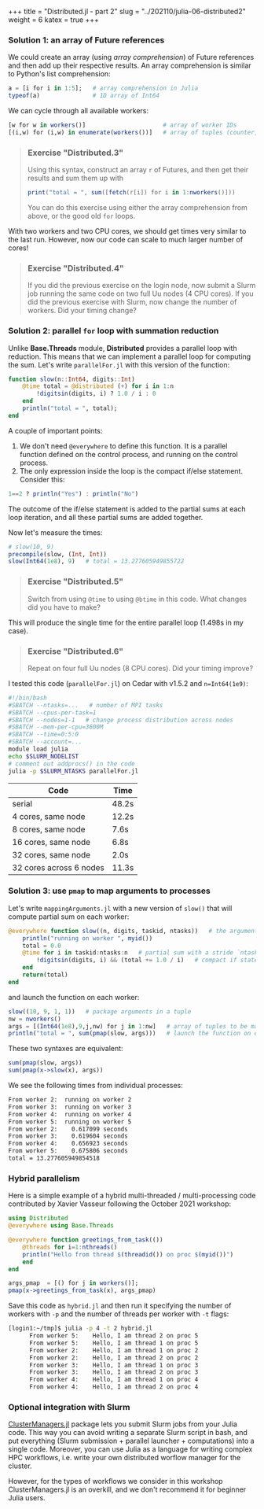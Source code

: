 +++
title = "Distributed.jl - part 2"
slug = "../202110/julia-06-distributed2"
weight = 6
katex = true
+++

### Solution 1: an array of Future references

We could create an array (using *array comprehension*) of Future references and then add up their respective
results. An array comprehension is similar to Python's list comprehension:

```julia
a = [i for i in 1:5];   # array comprehension in Julia
typeof(a)               # 1D array of Int64
```
We can cycle through all available workers:

```julia
[w for w in workers()]                      # array of worker IDs
[(i,w) for (i,w) in enumerate(workers())]   # array of tuples (counter, worker ID)
```

> ### Exercise "Distributed.3"
> Using this syntax, construct an array `r` of Futures, and then get their results and sum them up with
> ```julia
> print("total = ", sum([fetch(r[i]) for i in 1:nworkers()]))
> ```
> You can do this exercise using either the array comprehension from above, or the good old `for` loops.

<!-- ```julia -->
<!-- r = [@spawnat w slow(Int64(1e8), 9, i, nworkers()) for (i,w) in enumerate(workers())] -->
<!-- print("total = ", sum([fetch(r[i]) for i in 1:nworkers()])) -->
<!-- # runtime with 2 simultaneous processes: 10.26+12.11s -->
<!-- ``` -->

With two workers and two CPU cores, we should get times very similar to the last run. However, now our code can scale to
much larger number of cores!

> ### Exercise "Distributed.4"
> If you did the previous exercise on the login node, now submit a Slurm job running the same code on two full Uu nodes
> (4 CPU cores). If you did the previous exercise with Slurm, now change the number of workers. Did your timing change?

### Solution 2: parallel `for` loop with summation reduction

Unlike **Base.Threads** module, **Distributed** provides a parallel loop with reduction. This means that we can
implement a parallel loop for computing the sum. Let's write `parallelFor.jl` with this version of the function:

```julia
function slow(n::Int64, digits::Int)
    @time total = @distributed (+) for i in 1:n
        !digitsin(digits, i) ? 1.0 / i : 0
    end
    println("total = ", total);
end
```

A couple of important points:

1. We don't need `@everywhere` to define this function. It is a parallel function defined on the control process, and
   running on the control process.
1. The only expression inside the loop is the compact if/else statement. Consider this:

```julia
1==2 ? println("Yes") : println("No")
```

The outcome of the if/else statement is added to the partial sums at each loop iteration, and all these partial sums are
added together.

Now let's measure the times:

```julia
# slow(10, 9)
precompile(slow, (Int, Int))
slow(Int64(1e8), 9)   # total = 13.277605949855722
```

> ### Exercise "Distributed.5"
> Switch from using `@time` to using `@btime` in this code. What changes did you have to make?

<!-- 1. remove `@time` from inside `slow()` definition, add `@btime` when calling the function -->
<!-- 1. replace printing `total` with `return total` -->
<!-- 1. now don't have to precompile the function -->

This will produce the single time for the entire parallel loop (1.498s in my case).

> ### Exercise "Distributed.6"
> Repeat on four full Uu nodes (8 CPU cores). Did your timing improve?

I tested this code (`parallelFor.jl`) on Cedar with v1.5.2 and `n=Int64(1e9)`:

```sh
#!/bin/bash
#SBATCH --ntasks=...   # number of MPI tasks
#SBATCH --cpus-per-task=1
#SBATCH --nodes=1-1   # change process distribution across nodes
#SBATCH --mem-per-cpu=3600M
#SBATCH --time=0:5:0
#SBATCH --account=...
module load julia
echo $SLURM_NODELIST
# comment out addprocs() in the code
julia -p $SLURM_NTASKS parallelFor.jl
```

| Code | Time  |
| ------------- | ----- |
| serial              | 48.2s |
| 4 cores, same node  | 12.2s |
| 8 cores, same node  |  7.6s |
| 16 cores, same node |  6.8s |
| 32 cores, same node |  2.0s |
| 32 cores across 6 nodes | 11.3s |

### Solution 3: use `pmap` to map arguments to processes

Let's write `mappingArguments.jl` with a new version of `slow()` that will compute partial sum on each worker:

```julia
@everywhere function slow((n, digits, taskid, ntasks))   # the argument is now a tuple
    println("running on worker ", myid())
	total = 0.0
	@time for i in taskid:ntasks:n   # partial sum with a stride `ntasks`
        !digitsin(digits, i) && (total += 1.0 / i)   # compact if statement
    end
    return(total)
end
```

and launch the function on each worker:

```julia
slow((10, 9, 1, 1))   # package arguments in a tuple
nw = nworkers()
args = [(Int64(1e8),9,j,nw) for j in 1:nw]   # array of tuples to be mapped to workers
println("total = ", sum(pmap(slow, args)))   # launch the function on each worker and sum the results
```

These two syntaxes are equivalent:

```julia
sum(pmap(slow, args))
sum(pmap(x->slow(x), args))
```

We see the following times from individual processes:

```sh
From worker 2:	running on worker 2
From worker 3:	running on worker 3
From worker 4:	running on worker 4
From worker 5:	running on worker 5
From worker 2:	  0.617099 seconds
From worker 3:	  0.619604 seconds
From worker 4:	  0.656923 seconds
From worker 5:	  0.675806 seconds
total = 13.277605949854518
```

### Hybrid parallelism

Here is a simple example of a hybrid multi-threaded / multi-processing code contributed by Xavier Vasseur following the
October 2021 workshop:

```jl
using Distributed
@everywhere using Base.Threads

@everywhere function greetings_from_task(())
    @threads for i=1:nthreads()
	println("Hello from thread $(threadid()) on proc $(myid())")
    end
end

args_pmap  = [() for j in workers()];
pmap(x->greetings_from_task(x), args_pmap)

```

Save this code as `hybrid.jl` and then run it specifying the number of workers with `-p` and the number of threads per
worker with `-t` flags:

```sh
[login1:~/tmp]$ julia -p 4 -t 2 hybrid.jl 
      From worker 5:	Hello, I am thread 2 on proc 5
      From worker 5:	Hello, I am thread 1 on proc 5
      From worker 2:	Hello, I am thread 1 on proc 2
      From worker 2:	Hello, I am thread 2 on proc 2
      From worker 3:	Hello, I am thread 1 on proc 3
      From worker 3:	Hello, I am thread 2 on proc 3
      From worker 4:	Hello, I am thread 1 on proc 4
      From worker 4:	Hello, I am thread 2 on proc 4
```

### Optional integration with Slurm

[ClusterManagers.jl](https://github.com/JuliaParallel/ClusterManagers.jl) package lets you submit Slurm jobs from your
Julia code. This way you can avoid writing a separate Slurm script in bash, and put everything (Slurm submission +
parallel launcher + computations) into a single code. Moreover, you can use Julia as a language for writing complex HPC
workflows, i.e. write your own distributed worflow manager for the cluster.

However, for the types of workflows we consider in this workshop ClusterManagers.jl is an overkill, and we don't
recommend it for beginner Julia users.
